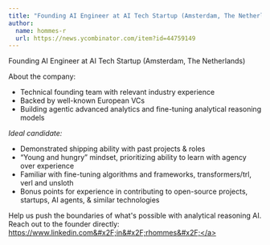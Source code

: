 ```yaml
---
title: "Founding AI Engineer at AI Tech Startup (Amsterdam, The Netherlands)"
author:
  name: hommes-r
  url: https://news.ycombinator.com/item?id=44759149
---
```

Founding AI Engineer at AI Tech Startup (Amsterdam, The Netherlands)

About the company:

- Technical founding team with relevant industry experience
- Backed by well-known European VCs
- Building agentic advanced analytics and fine-tuning analytical reasoning models

*Ideal candidate:*

- Demonstrated shipping ability with past projects &amp; roles
- “Young and hungry” mindset, prioritizing ability to learn with agency over experience
- Familiar with fine-tuning algorithms and frameworks, transformers&#x2F;trl, verl and unsloth
- Bonus points for experience in contributing to open-source projects, startups, AI agents, &amp; similar technologies

Help us push the boundaries of what&#x27;s possible with analytical reasoning AI. Reach out to the founder directly: <a href="https:&#x2F;&#x2F;www.linkedin.com&#x2F;in&#x2F;rhommes&#x2F;" rel="nofollow">https:&#x2F;&#x2F;www.linkedin.com&#x2F;in&#x2F;rhommes&#x2F;</a>
<JobApplication />
